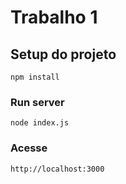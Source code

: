 # Trabalho 1

## Setup do projeto
```
npm install
```

### Run server
```
node index.js
```

### Acesse
```
http://localhost:3000
```